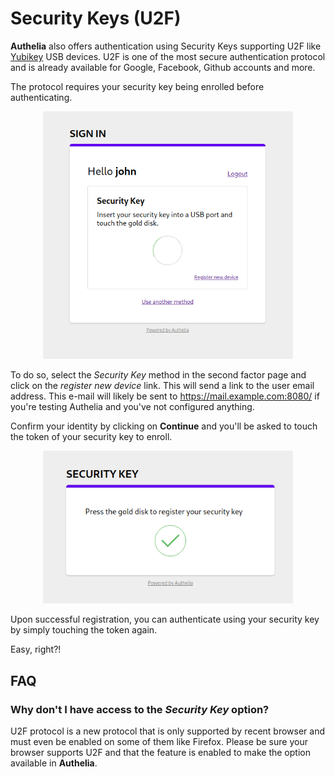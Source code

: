 # Security Keys (U2F)

**Authelia** also offers authentication using Security Keys supporting U2F
like [Yubikey](Yubikey) USB devices. U2F is one of the most secure
authentication protocol and is already available for Google, Facebook, Github
accounts and more.

The protocol requires your security key being enrolled before authenticating.

<p align="center">
  <img src="../../images/2factor_u2f.png" width="400">
</p>

To do so, select the *Security Key* method in the second factor page and click
on the *register new device* link. This will send a link to the 
user email address. This e-mail will likely be sent to https://mail.example.com:8080/
if you're testing Authelia and you've not configured anything.

Confirm your identity by clicking on **Continue** and you'll be asked to
touch the token of your security key to enroll.

<p align="center">
  <img src="../../images/u2f.png" width="400">
</p>

Upon successful registration, you can authenticate using your security key by simply
touching the token again.

Easy, right?!

## FAQ

### Why don't I have access to the *Security Key* option?

U2F protocol is a new protocol that is only supported by recent browser
and must even be enabled on some of them like Firefox. Please be sure
your browser supports U2F and that the feature is enabled to make the
option available in **Authelia**.

[Yubikey]: https://www.yubico.com/products/yubikey-hardware/yubikey4/
